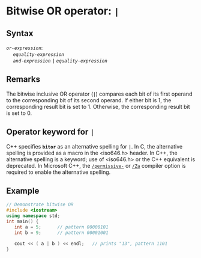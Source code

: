 # Bitwise OR operator: `|`

## Syntax

*`or-expression`*:\
&emsp; *`equality-expression`*\
&emsp; *`and-expression`* **`|`** *`equality-expression`*

## Remarks

The bitwise inclusive OR operator (**`|`**) compares each bit of its first operand to the corresponding bit of its second operand. If either bit is 1, the corresponding result bit is set to 1. Otherwise, the corresponding result bit is set to 0.

## Operator keyword for `|`

C++ specifies **`bitor`** as an alternative spelling for **`|`**. In C, the alternative spelling is provided as a macro in the <iso646.h> header. In C++, the alternative spelling is a keyword; use of <iso646.h> or the C++ equivalent <ciso646> is deprecated. In Microsoft C++, the [`/permissive-`](../build/reference/permissive-standards-conformance.md) or [`/Za`](../build/reference/za-ze-disable-language-extensions.md) compiler option is required to enable the alternative spelling.

## Example

```cpp
// Demonstrate bitwise OR
#include <iostream>
using namespace std;
int main() {
   int a = 5;      // pattern 00000101
   int b = 9;      // pattern 00001001

   cout << ( a | b ) << endl;   // prints "13", pattern 1101
}
```
